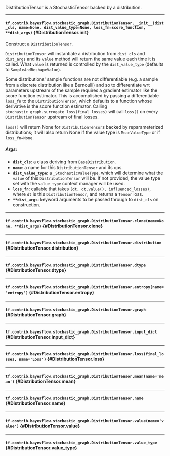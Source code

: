 DistributionTensor is a StochasticTensor backed by a distribution.
- - -

#### `tf.contrib.bayesflow.stochastic_graph.DistributionTensor.__init__(dist_cls, name=None, dist_value_type=None, loss_fn=score_function, **dist_args)` {#DistributionTensor.__init__}

Construct a `DistributionTensor`.

`DistributionTensor` will instantiate a distribution from `dist_cls` and
`dist_args` and its `value` method will return the same value each time
it is called. What `value` is returned is controlled by the
`dist_value_type` (defaults to `SampleAndReshapeValue`).

Some distributions' sample functions are not differentiable (e.g. a sample
from a discrete distribution like a Bernoulli) and so to differentiate
wrt parameters upstream of the sample requires a gradient estimator like
the score function estimator. This is accomplished by passing a
differentiable `loss_fn` to the `DistributionTensor`, which
defaults to a function whose derivative is the score function estimator.
Calling `stochastic_graph.surrogate_loss(final_losses)` will call
`loss()` on every `DistributionTensor` upstream of final losses.

`loss()` will return None for `DistributionTensor`s backed by
reparameterized distributions; it will also return None if the value type is
`MeanValueType` or if `loss_fn=None`.

##### Args:


*  <b>`dist_cls`</b>: a class deriving from `BaseDistribution`.
*  <b>`name`</b>: a name for this `DistributionTensor` and its ops.
*  <b>`dist_value_type`</b>: a `_StochasticValueType`, which will determine what the
      `value` of this `DistributionTensor` will be. If not provided, the
      value type set with the `value_type` context manager will be used.
*  <b>`loss_fn`</b>: callable that takes `(dt, dt.value(), influenced_losses)`, where
      `dt` is this `DistributionTensor`, and returns a `Tensor` loss.
*  <b>`**dist_args`</b>: keyword arguments to be passed through to `dist_cls` on
      construction.


- - -

#### `tf.contrib.bayesflow.stochastic_graph.DistributionTensor.clone(name=None, **dist_args)` {#DistributionTensor.clone}




- - -

#### `tf.contrib.bayesflow.stochastic_graph.DistributionTensor.distribution` {#DistributionTensor.distribution}




- - -

#### `tf.contrib.bayesflow.stochastic_graph.DistributionTensor.dtype` {#DistributionTensor.dtype}




- - -

#### `tf.contrib.bayesflow.stochastic_graph.DistributionTensor.entropy(name='entropy')` {#DistributionTensor.entropy}




- - -

#### `tf.contrib.bayesflow.stochastic_graph.DistributionTensor.graph` {#DistributionTensor.graph}




- - -

#### `tf.contrib.bayesflow.stochastic_graph.DistributionTensor.input_dict` {#DistributionTensor.input_dict}




- - -

#### `tf.contrib.bayesflow.stochastic_graph.DistributionTensor.loss(final_losses, name='Loss')` {#DistributionTensor.loss}




- - -

#### `tf.contrib.bayesflow.stochastic_graph.DistributionTensor.mean(name='mean')` {#DistributionTensor.mean}




- - -

#### `tf.contrib.bayesflow.stochastic_graph.DistributionTensor.name` {#DistributionTensor.name}




- - -

#### `tf.contrib.bayesflow.stochastic_graph.DistributionTensor.value(name='value')` {#DistributionTensor.value}




- - -

#### `tf.contrib.bayesflow.stochastic_graph.DistributionTensor.value_type` {#DistributionTensor.value_type}




